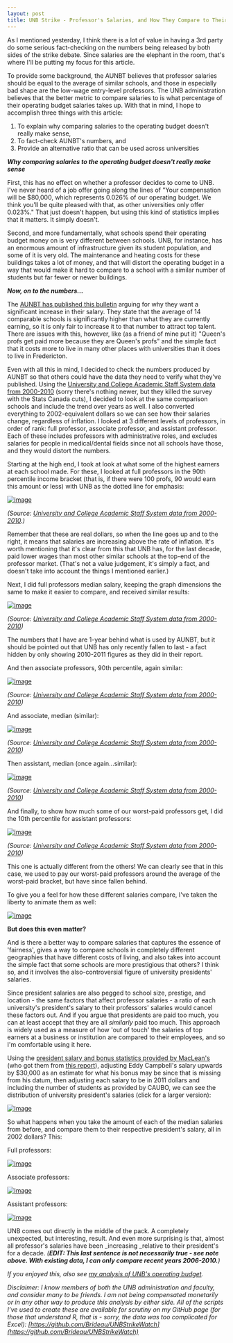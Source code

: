 ```yaml
---
layout: post
title: UNB Strike - Professor's Salaries, and How They Compare to Their President's Salaries.
---
```


As I mentioned yesterday, I think there is a lot of value in having a 3rd party do some serious fact-checking on the numbers being released by both sides of the strike debate. Since salaries are the elephant in the room, that's where I'll be putting my focus for this article.

To provide some background, the AUNBT believes that professor salaries should be equal to the average of similar schools, and those in especially bad shape are the low-wage entry-level professors. The UNB administration believes that the better metric to compare salaries to is what percentage of their operating budget salaries takes up. With that in mind, I hope to accomplish three things with this article:

1.  To explain why comparing salaries to the operating budget doesn't really make sense,
2.  To fact-check AUNBT's numbers, and
3.  Provide an alternative ratio that can be used across universities

_**Why comparing salaries to the operating budget doesn't really make sense**_

First, this has no effect on whether a professor decides to come to UNB. I've never heard of a job offer going along the lines of "Your compensation will be $80,000, which represents 0.026% of our operating budget. We think you'll be quite pleased with that, as other universities only offer 0.023%." That just doesn't happen, but using this kind of statistics implies that it matters. It simply doesn't.

Second, and more fundamentally, what schools spend their operating budget money on is very different between schools. UNB, for instance, has an enormous amount of infrastructure given its student population, and some of it is very old. The maintenance and heating costs for these buildings takes a lot of money, and that will distort the operating budget in a way that would make it hard to compare to a school with a similar number of students but far fewer or newer buildings.

_**Now, on to the numbers...**_

The&nbsp;[AUNBT has published this bulletin](http://aunbtweb.files.wordpress.com/2013/03/ftbulletin1june04v2-0.pdf)&nbsp;arguing for why they want a significant increase in their salary. They state that the average of 14 comparable schools is significantly higher than what they are currently earning, so it is only fair to increase it to that number to attract top talent. There are issues with this, however, like (as a friend of mine put it) "Queen's profs get paid more because they are Queen's profs" and the simple fact that it costs more to live in many other places with universities than it does to live in Fredericton.

Even with all this in mind, I decided to check the numbers produced by AUNBT so that others could have the data they need to verify what they've published. Using the&nbsp;[University and College Academic Staff System data from 2000-2010](http://library.queensu.ca/webdoc/ssdc/educ_tables/ucass)&nbsp;(sorry there's nothing newer, but they killed the survey with the Stats Canada cuts), I decided to look at the same comparison schools and include the trend over years as well. I also converted everything to 2002-equivalent dollars so we can see how their salaries change, regardless of inflation. I looked at 3 different levels of professors, in order of rank: full professor, associate professor, and assistant professor. Each of these includes professors with administrative roles, and excludes salaries for people in medical/dental fields since not all schools have those, and they would distort the numbers.

Starting at the high end, I took at look at what some of the highest earners at each school made. For these, I looked at full professors in the 90th percentile income bracket (that is, if there were 100 profs, 90 would earn this amount or less) with UNB as the dotted line for emphasis:

[![image](http://i.imgur.com/JwkI6fQ.png "Hosted by imgur.com")](http://imgur.com/JwkI6fQ)

_(Source:&nbsp;[University and College Academic Staff System data from 2000-2010](http://library.queensu.ca/webdoc/ssdc/educ_tables/ucass).)_

Remember that these are real dollars, so when the line goes up and to the right, it means that salaries are increasing above the rate of inflation. It's worth mentioning that it's clear from this that UNB has, for the last decade, paid lower wages than most other similar schools at the top-end of the professor market. (That's not a value judgement, it's simply a fact, and doesn't take into account the things I mentioned earlier.)

Next, I did full professors median salary, keeping the graph dimensions the same to make it easier to compare, and received similar results:

[![image](http://i.imgur.com/TCT5NRS.png "Hosted by imgur.com")](http://imgur.com/TCT5NRS)

_(Source:&nbsp;[University and College Academic Staff System data from 2000-2010](http://library.queensu.ca/webdoc/ssdc/educ_tables/ucass))_

The numbers that I have are 1-year behind what is used by AUNBT, but it should be pointed out that UNB has only recently fallen to last - a fact hidden by only showing 2010-2011 figures as they did in their report.

And then associate professors, 90th percentile, again similar:

[![image](http://i.imgur.com/dEcBI0g.png "Hosted by imgur.com")](http://imgur.com/dEcBI0g)

_(Source:&nbsp;[University and College Academic Staff System data from 2000-2010](http://library.queensu.ca/webdoc/ssdc/educ_tables/ucass))_

And associate, median (similar):

[![image](http://i.imgur.com/cVNu1VD.png "Hosted by imgur.com")](http://imgur.com/cVNu1VD)

_(Source:&nbsp;[University and College Academic Staff System data from 2000-2010](http://library.queensu.ca/webdoc/ssdc/educ_tables/ucass))_

Then assistant, median (once again...similar):

[![image](http://i.imgur.com/gT4IvLX.png "Hosted by imgur.com")](http://imgur.com/gT4IvLX)

_(Source:&nbsp;[University and College Academic Staff System data from 2000-2010](http://library.queensu.ca/webdoc/ssdc/educ_tables/ucass))_

And finally, to show how much some of our worst-paid professors get, I did the 10th percentile for assistant professors:&nbsp;

[![image](http://i.imgur.com/iVseDMu.png "Hosted by imgur.com")](http://imgur.com/iVseDMu)

_(Source:&nbsp;[University and College Academic Staff System data from 2000-2010](http://library.queensu.ca/webdoc/ssdc/educ_tables/ucass))_

This one is actually different from the others! We can clearly see that in this case, we used to pay our worst-paid professors around the average of the worst-paid bracket, but have since fallen behind.

To give you a feel for how these different salaries compare, I've taken the liberty to animate them as well:&nbsp;

[![image](http://i.imgur.com/XyjW4vF.gif "Hosted by imgur.com")](http://imgur.com/XyjW4vF)

**But does this even matter?**

And is there a better way to compare salaries that captures the essence of 'fairness', gives a way to compare schools in completely different geographies that have different costs of living, and also takes into account the simple fact that some schools are more prestigious that others? I think so, and it involves the also-controversial figure of university presidents' salaries.

Since president salaries are also pegged to school size, prestige, and location - the same factors that affect professor salaries - a ratio of each university's president's salary to their professors' salaries would cancel these factors out. And if you argue that presidents are paid too much, you can at least accept that they are all _similarly_ paid too much. This approach is widely used as a measure of how 'out of touch' the salaries of top earners at a business or institution are compared to their employees, and so I'm comfortable using it here.

Using the [president salary and bonus&nbsp;statistics provided by MacLean's](http://oncampus.macleans.ca/education/2013/10/28/leaders-of-western-calgary-alberta-and-waterloo-top-500k/) (who got them from [this report](http://www.caut.ca/docs/default-source/almanac/almanac_2013-2014_print_finalE20A5E5CA0EA6529968D1CAF.pdf?sfvrsn=2)), adjusting Eddy Campbell's salary upwards by $30,000 as an estimate for what his bonus may be since that is missing from his datum, then adjusting each salary to be in 2011 dollars and including the number of students as provided by CAUBO, we can see the distribution of university president's salaries (click for a larger version):&nbsp;

[![image](http://i.imgur.com/lDZjBPZ.png "Hosted by imgur.com")](http://imgur.com/lDZjBPZ)

So what happens when you take the amount of each of the median salaries from before, and compare them to their respective president's salary, all in 2002 dollars? This:

Full professors:

[![image](http://i.imgur.com/tmUaTTO.png "Hosted by imgur.com")](http://imgur.com/tmUaTTO)

Associate professors:

[![image](http://i.imgur.com/3Cfet9A.png "Hosted by imgur.com")](http://imgur.com/3Cfet9A)

Assistant professors:

[![image](http://i.imgur.com/hjDSiJ5.png "Hosted by imgur.com")](http://imgur.com/hjDSiJ5)

UNB comes out directly in the middle of the pack. A completely unexpected, but interesting, result. And even more surprising is that, almost all professor's salaries have been&nbsp;_increasing&nbsp;_relative to their president's for a decade. _(***EDIT: This last sentence is not necessarily true - see note above. With existing data, I can only compare recent years 2006-2010.***)_

_If you enjoyed this, also see&nbsp;[my analysis of UNB's operating budget](http://whackdata.tumblr.com/post/73303569384/the-unb-strike-by-the-numbers-unb-operating-grant)._

_Disclaimer: I know members of both the UNB administration and faculty, and consider many to be friends. I am not being compensated monetarily or in any other way to produce this analysis by either side. All of the scripts I&rsquo;ve used to create these are available for scrutiny on my GitHub page (for those that understand R, that is - sorry, the data was too complicated for Excel):&nbsp;[https://github.com/Brideau/UNBStrikeWatch](https://github.com/Brideau/UNBStrikeWatch)_
